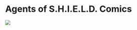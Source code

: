 # Agents of S.H.I.E.L.D. Comics

<img src="https://github.com/ruinaz90/100devs/blob/main/shield_comics/shield_comics.png">
